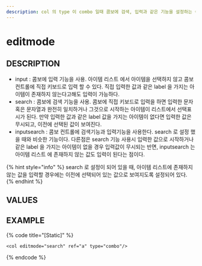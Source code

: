 ```yaml
---
description: col 의 type 이 combo 일때 콤보에 검색, 입력과 같은 기능을 설정하는 속성 
---
```


# editmode

## DESCRIPTION

* input : 콤보에 입력 기능을 사용.  아이템 리스트 에서 아이템을 선택하지 않고 콤보 컨트롤에 직접 키보드로 입력 할 수 있다. 직접 입력한 값과 같은 label 을 가지는 아이템이 존재하지 않는다고해도 입력이 가능하다.
* search : 콤보에 검색 기능을 사용.  콤보에 직접 키보드로 입력을 하면 입력한 문자 혹은 문자열과 완전히 일치하거나 그것으로 시작하는 아이템이 리스트에서 선택표시가 된다. 만약 입력한 값과 같은 label 값을 가지는 아이템이 없다면 입력한 값은 무시되고, 이전에 선택된 값이 보여진다.
* inputsearch : 콤보 컨트롤에 검색기능과 입력기능을 사용한다.  search 로 설정 했을 때와 비슷한 기능이다. 다른점은 search 기능 사용시 입력한 값으로 시작하거나 같은 label 을 가지는 아이템이 없을 경우 입력값이 무시되는 반면, inputsearch 는 아이템 리스트 에 존재하지 않는 값도 입력이 된다는 점이다.

{% hint style="info" %}
search 로 설정이 되어 있을 때, 아이템 리스트에 존재하지 않는 값을 입력할 경우에는 이전에 선택되어 있는 값으로 보여지도록 설정되어 있다.   
{% endhint %}
## VALUES

## EXAMPLE

{% code title="\[Static\]" %}
```markup
<col editmode="search" ref="a" type="combo"/> 
```
{% endcode %}
